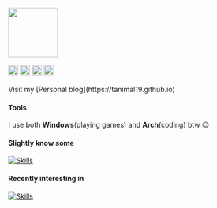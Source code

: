 <br>
<div align="left">
  <img src="https://github.com/Tanimal19/Tanimal19/blob/6b8a7463b76ce2431b51721b25e96f950864cb7c/Greeting.png" height="100px">
</div>
<br>
<div>
  <a href="https://github.com/Tanimal19">
    <img height="20px" src="https://ziadoua.github.io/m3-Markdown-Badges/badges/Github/github3.svg">
  </a>
  <a href="https://twitter.com">
    <img height="20px" src="https://ziadoua.github.io/m3-Markdown-Badges/badges/Twitter/twitter3.svg">
  </a>
  <a href="mailto:tanimal1912@gmail.com">
    <img height="20px" src="https://ziadoua.github.io/m3-Markdown-Badges/badges/Gmail/gmail3.svg">
  </a>
  <a href="https://www.linkedin.com/in/%E5%8D%9A%E5%85%81-%E9%84%AD-3731652b4/">
    <img height="20px" src="https://ziadoua.github.io/m3-Markdown-Badges/badges/LinkedIn/linkedin3.svg">
  </a>
</div>
<br>
Visit my [Personal blog](https://tanimal19.github.io)  

#### Tools
I use both **Windows**(playing games) and **Arch**(coding) btw 😉

#### Slightly know some
[![Skills](https://skillicons.dev/icons?i=c,py,html,css,js,electron&theme=light)](https://skillicons.dev)

#### Recently interesting in
[![Skills](https://skillicons.dev/icons?i=cpp,unity,react,nextjs,pytorch,tensorflow&theme=light)](https://skillicons.dev)


<!---
Tanimal19/Tanimal19 is a ✨ special ✨ repository because its `README.md` (this file) appears on your GitHub profile.
You can click the Preview link to take a look at your changes.
--->
